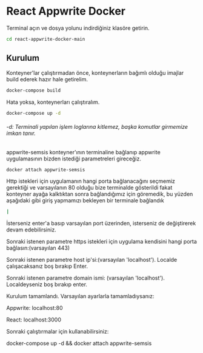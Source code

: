 # React Appwrite Docker
Terminal açın ve dosya yolunu indirdiğiniz klasöre getirin.
```bash
cd react-appwrite-docker-main
```

## Kurulum

Konteyner'lar çalıştırmadan önce, konteynerların bağımlı olduğu imajlar build ederek hazır hale getirelim.

```bash
docker-compose build
```

Hata yoksa, konteynerları çalıştıralım.

```bash
docker-compose up -d
```

###### -d: Terminali yapılan işlem loglarına kitlemez, başka komutlar girmemize imkan tanır.

appwrite-semsis konteyner'ının terminaline bağlanıp appwrite uygulamasının bizden istediği parametreleri gireceğiz.


```bash
docker attach appwrite-semsis
```

Http istekleri için uygulamanın hangi porta bağlanacağını seçmemiz gerektiği ve varsayılanın 80 olduğu bize terminalde gösterildi fakat konteyner ayağa kalktıktan sonra bağlandığımız için göremedik, bu yüzden aşağıdaki gibi giriş yapmamızı bekleyen bir terminale bağlandık

```bash
|
```
İsterseniz enter'a basıp varsayılan port üzerinden, isterseniz de değiştirerek devam edebilirsiniz.

Sonraki istenen parametre https istekleri için uygulama kendisini hangi porta bağlasın:(varsayılan 443)

Sonraki istenen parametre host ip'si:(varsayılan 'localhost'). Localde çalışacaksanız boş bırakıp Enter.

Sonraki istenen parametre domain ismi: (varsayılan 'localhost'). Localdeyseniz boş bırakıp enter.

Kurulum tamamlandı. Varsayılan ayarlarla tamamladıysanız:

Appwrite: localhost:80 

React: localhost:3000

Sonraki çalıştırmalar için kullanabilirsiniz:

docker-compose up -d && docker attach appwrite-semsis
